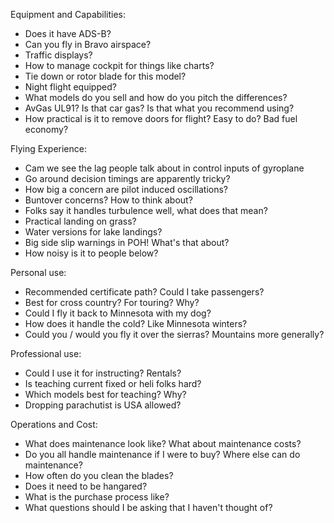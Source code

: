 Equipment and Capabilities:
- Does it have ADS-B? 
- Can you fly in Bravo airspace?
- Traffic displays?
- How to manage cockpit for things like charts?
- Tie down or rotor blade for this model?
- Night flight equipped?
- What models do you sell and how do you pitch the differences?
- AvGas UL91? Is that car gas? Is that what you recommend using?
- How practical is it to remove doors for flight? Easy to do? Bad fuel economy?


Flying Experience:
- Cam we see the lag people talk about in control inputs of gyroplane 
- Go around decision timings are apparently tricky?
- How big a concern are pilot induced oscillations?
- Buntover concerns? How to think about?
- Folks say it handles turbulence well, what does that mean?
- Practical landing on grass?
- Water versions for lake landings?
- Big side slip warnings in POH! What's that about?
- How noisy is it to people below?


Personal use:
- Recommended certificate path? Could I take passengers?
- Best for cross country? For touring? Why?
- Could I fly it back to Minnesota with my dog?
- How does it handle the cold? Like Minnesota winters?
- Could you / would you fly it over the sierras? Mountains more generally?


Professional use:
- Could I use it for instructing? Rentals?
- Is teaching current fixed or heli folks hard? 
- Which models best for teaching? Why?
- Dropping parachutist is USA allowed?


Operations and Cost:
- What does maintenance look like? What about maintenance costs?
- Do you all handle maintenance if I were to buy? Where else can do maintenance?
- How often do you clean the blades?
- Does it need to be hangared?
- What is the purchase process like? 
- What questions should I be asking that I haven't thought of?


